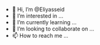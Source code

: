 - 👋 Hi, I’m @Eliyasseid
- 👀 I’m interested in ...
- 🌱 I’m currently learning ...
- 💞️ I’m looking to collaborate on ...
- 📫 How to reach me ...

<!---
Eliyasseid/Eliyasseid is a ✨ special ✨ repository because its `README.md` (this file) appears on your GitHub profile.
You can click the Preview link to take a look at your changes.
--->
